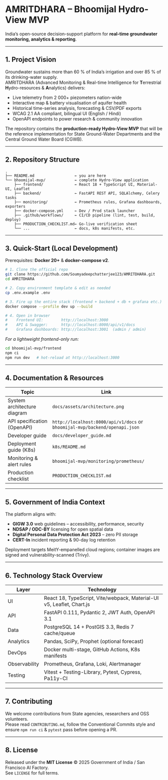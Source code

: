 # AMRITDHARA – Bhoomijal Hydro-View MVP

India’s open-source decision-support platform for **real-time groundwater monitoring, analytics & reporting**.

---

## 1. Project Vision

Groundwater sustains more than 60 % of India’s irrigation and over 85 % of its drinking-water supply.  
AMRITDHARA (Advanced Monitoring & Real-time Intelligence for **T**errestrial **H**ydro-resources & **A**nalytics) delivers:

* Live telemetry from 2 000+ piezometers nation-wide  
* Interactive map & battery visualisation of aquifer health  
* Historical time-series analysis, forecasting & CSV/PDF exports  
* WCAG 2.1 AA compliant, bilingual UI (English / Hindi)  
* OpenAPI endpoints to power research & community innovation  

The repository contains the **production-ready Hydro-View MVP** that will be the reference implementation for State Ground-Water Departments and the Central Ground Water Board (CGWB).

---

## 2. Repository Structure

```
.
├── README.md                  ← you are here
└── bhoomijal-mvp/             ← complete Hydro-View application
    ├── frontend/              ← React 18 + TypeScript UI, Material-UI, Leaflet
    ├── backend/               ← FastAPI REST API, SQLAlchemy, Celery tasks
    ├── monitoring/            ← Prometheus rules, Grafana dashboards, exporters
    ├── docker-compose.yml     ← Dev / Prod stack launcher
    ├── .github/workflows/     ← CI/CD pipeline (lint, test, build, deploy)
    ├── PRODUCTION_CHECKLIST.md← Go-live verification sheet
    └── ...                    ← docs, k8s manifests, etc.
```

---

## 3. Quick-Start (Local Development)

Prerequisites: **Docker 20+** & **docker-compose v2**.

```bash
# 1. Clone the official repo
git clone https://github.com/Soumyadeepchatterjee123/AMRITDHARA.git
cd AMRITDHARA

# 2. Copy environment template & edit as needed
cp .env.example .env

# 3. Fire up the entire stack (frontend + backend + db + grafana etc.)
docker compose --profile dev up --build

# 4. Open in browser
#    Frontend UI:        http://localhost:3000
#    API & Swagger:      http://localhost:8000/api/v1/docs
#    Grafana dashboards: http://localhost:3001  (admin / admin)
```

_For a lightweight frontend-only run:_

```bash
cd bhoomijal-mvp/frontend
npm ci
npm run dev   # hot-reload at http://localhost:3000
```

---

## 4. Documentation & Resources

| Topic | Link |
|-------|------|
| System architecture diagram | `docs/assets/architecture.png` |
| API specification (OpenAPI) | `http://localhost:8000/api/v1/docs` or `bhoomijal-mvp/backend/openapi.json` |
| Developer guide | `docs/developer_guide.md` |
| Deployment guide (K8s) | `k8s/README.md` |
| Monitoring & alert rules | `bhoomijal-mvp/monitoring/prometheus/` |
| Production checklist | `PRODUCTION_CHECKLIST.md` |

---

## 5. Government of India Context

The platform aligns with:

* **GIGW 3.0** web guidelines – accessibility, performance, security  
* **NDSAP / ODC-BY** licensing for open spatial data  
* **Digital Personal Data Protection Act 2023** – zero PII storage  
* **CERT-In** incident reporting & 90-day log retention

Deployment targets MeitY-empanelled cloud regions; container images are signed and vulnerability-scanned (Trivy).

---

## 6. Technology Stack Overview

| Layer | Technology |
|-------|------------|
| UI | React 18, TypeScript, Vite/webpack, Material-UI v5, Leaflet, Chart.js |
| API | FastAPI 0.111, Pydantic 2, JWT Auth, OpenAPI 3.1 |
| Data | PostgreSQL 14 + PostGIS 3.3, Redis 7 cache/queue |
| Analytics | Pandas, SciPy, Prophet (optional  forecast) |
| DevOps | Docker multi-stage, GitHub Actions, K8s manifests |
| Observability | Prometheus, Grafana, Loki, Alertmanager |
| Testing | Vitest + Testing-Library, Pytest, Cypress, Pa11y-CI |

---

## 7. Contributing

We welcome contributions from State agencies, researchers and OSS volunteers.  
Please read `CONTRIBUTING.md`, follow the Conventional Commits style and ensure `npm run ci` & `pytest` pass before opening a PR.

---

## 8. License

Released under the **MIT License** © 2025 Government of India / San Francisco AI Factory.  
See `LICENSE` for full terms.
